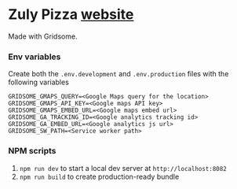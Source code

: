 # Zuly Pizza [website](https://zuly.pizza)

Made with Gridsome.

### Env variables

Create both the `.env.development` and `.env.production`  files with the following variables

```
GRIDSOME_GMAPS_QUERY=<Google Maps query for the location>
GRIDSOME_GMAPS_API_KEY=<Google maps API key>
GRIDSOME_GMAPS_EMBED_URL=<Google maps embed url>
GRIDSOME_GA_TRACKING_ID=<Google analytics tracking id>
GRIDSOME_GA_EMBED_URL=<Google analytics js url>
GRIDSOME_SW_PATH=<Service worker path>
```

### NPM scripts

1. `npm run dev` to start a local dev server at `http://localhost:8082`
2. `npm run build` to create production-ready bundle
